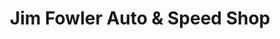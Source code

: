 ---
title: "Jim Fowler Auto & Speed Shop"
url: /lubbock/jim-fowler-auto-and-speed-shop/
shop: car repair
---